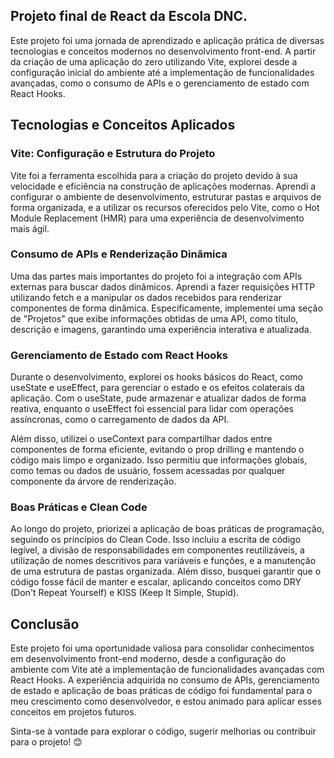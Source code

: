 ## Projeto final de React da Escola DNC.

Este projeto foi uma jornada de aprendizado e aplicação prática de diversas tecnologias e conceitos modernos no desenvolvimento front-end. A partir da criação de uma aplicação do zero utilizando Vite, explorei desde a configuração inicial do ambiente até a implementação de funcionalidades avançadas, como o consumo de APIs e o gerenciamento de estado com React Hooks.

## Tecnologias e Conceitos Aplicados

### Vite: Configuração e Estrutura do Projeto
Vite foi a ferramenta escolhida para a criação do projeto devido à sua velocidade e eficiência na construção de aplicações modernas. Aprendi a configurar o ambiente de desenvolvimento, estruturar pastas e arquivos de forma organizada, e a utilizar os recursos oferecidos pelo Vite, como o Hot Module Replacement (HMR) para uma experiência de desenvolvimento mais ágil.

### Consumo de APIs e Renderização Dinâmica
Uma das partes mais importantes do projeto foi a integração com APIs externas para buscar dados dinâmicos. Aprendi a fazer requisições HTTP utilizando fetch e a manipular os dados recebidos para renderizar componentes de forma dinâmica. Especificamente, implementei uma seção de "Projetos" que exibe informações obtidas de uma API, como título, descrição e imagens, garantindo uma experiência interativa e atualizada.

### Gerenciamento de Estado com React Hooks
Durante o desenvolvimento, explorei os hooks básicos do React, como useState e useEffect, para gerenciar o estado e os efeitos colaterais da aplicação. Com o useState, pude armazenar e atualizar dados de forma reativa, enquanto o useEffect foi essencial para lidar com operações assíncronas, como o carregamento de dados da API.

Além disso, utilizei o useContext para compartilhar dados entre componentes de forma eficiente, evitando o prop drilling e mantendo o código mais limpo e organizado. Isso permitiu que informações globais, como temas ou dados de usuário, fossem acessadas por qualquer componente da árvore de renderização.

### Boas Práticas e Clean Code
Ao longo do projeto, priorizei a aplicação de boas práticas de programação, seguindo os princípios do Clean Code. Isso incluiu a escrita de código legível, a divisão de responsabilidades em componentes reutilizáveis, a utilização de nomes descritivos para variáveis e funções, e a manutenção de uma estrutura de pastas organizada. Além disso, busquei garantir que o código fosse fácil de manter e escalar, aplicando conceitos como DRY (Don't Repeat Yourself) e KISS (Keep It Simple, Stupid).

## Conclusão
Este projeto foi uma oportunidade valiosa para consolidar conhecimentos em desenvolvimento front-end moderno, desde a configuração do ambiente com Vite até a implementação de funcionalidades avançadas com React Hooks. A experiência adquirida no consumo de APIs, gerenciamento de estado e aplicação de boas práticas de código foi fundamental para o meu crescimento como desenvolvedor, e estou animado para aplicar esses conceitos em projetos futuros.

Sinta-se à vontade para explorar o código, sugerir melhorias ou contribuir para o projeto! 😊
